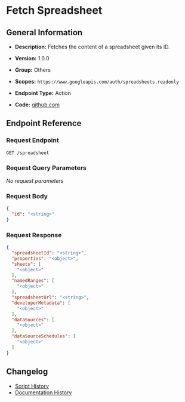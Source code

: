 <!-- BEGIN GENERATED CONTENT -->
# Fetch Spreadsheet

## General Information

- **Description:** Fetches the content of a spreadsheet given its ID.

- **Version:** 1.0.0
- **Group:** Others
- **Scopes:** `https://www.googleapis.com/auth/spreadsheets.readonly`
- **Endpoint Type:** Action
- **Code:** [github.com](https://github.com/NangoHQ/integration-templates/tree/main/integrations/google-sheet/actions/fetch-spreadsheet.ts)


## Endpoint Reference

### Request Endpoint

`GET /spreadsheet`

### Request Query Parameters

_No request parameters_

### Request Body

```json
{
  "id": "<string>"
}
```

### Request Response

```json
{
  "spreadsheetId": "<string>",
  "properties": "<object>",
  "sheets": [
    "<object>"
  ],
  "namedRanges": [
    "<object>"
  ],
  "spreadsheetUrl": "<string>",
  "developerMetadata": [
    "<object>"
  ],
  "dataSources": [
    "<object>"
  ],
  "dataSourceSchedules": [
    "<object>"
  ]
}
```

## Changelog

- [Script History](https://github.com/NangoHQ/integration-templates/commits/main/integrations/google-sheet/actions/fetch-spreadsheet.ts)
- [Documentation History](https://github.com/NangoHQ/integration-templates/commits/main/integrations/google-sheet/actions/fetch-spreadsheet.md)

<!-- END  GENERATED CONTENT -->

